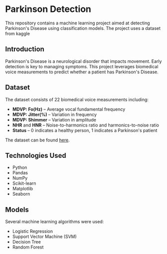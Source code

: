 # Parkinson Detection

This repository contains a machine learning project aimed at detecting Parkinson's Disease using classification models. The project uses a dataset from kaggle
## Introduction
Parkinson's Disease is a neurological disorder that impacts movement. Early detection is key to managing symptoms. This project leverages biomedical voice measurements to predict whether a patient has Parkinson's Disease.

## Dataset
The dataset consists of 22 biomedical voice measurements including:
- **MDVP: Fo(Hz)** – Average vocal fundamental frequency
- **MDVP: Jitter(%)** – Variation in frequency
- **MDVP: Shimmer** – Variation in amplitude
- **NHR** and **HNR** – Noise-to-harmonics ratio and harmonics-to-noise ratio
- **Status** – 0 indicates a healthy person, 1 indicates a Parkinson's patient

The dataset can be found [here](https://archive.ics.uci.edu/ml/datasets/parkinsons).

## Technologies Used
- Python
- Pandas
- NumPy
- Scikit-learn
- Matplotlib
- Seaborn

## Models
Several machine learning algorithms were used:
- Logistic Regression
- Support Vector Machine (SVM)
- Decision Tree
- Random Forest
